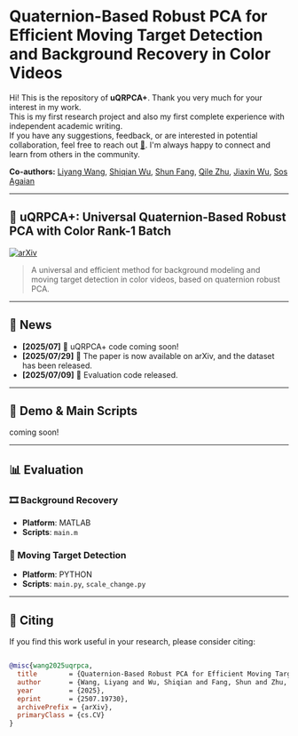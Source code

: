 # Quaternion-Based Robust PCA for Efficient Moving Target Detection and Background Recovery in Color Videos

Hi! This is the repository of **uQRPCA+**. Thank you very much for your interest in my work.  
This is my first research project and also my first complete experience with independent academic writing.  
If you have any suggestions, feedback, or are interested in potential collaboration, feel free to reach out [📧](mailto:liyangwang520@gmail.com). I'm always happy to connect and learn from others in the community.


**Co-authors:** [Liyang Wang](https://ruchtech.github.io/), [Shiqian Wu](https://scholar.google.com/citations?user=wBNGkEMAAAAJ&hl=zh-CN&oi=sra), [Shun Fang](https://scholar.google.com/citations?user=CKJeooEAAAAJ&hl=zh-CN&oi=sra), [Qile Zhu](https://scholar.google.com/citations?user=WXTXzF0AAAAJ&hl=zh-CN&oi=ao), [Jiaxin Wu](https://github.com/Ruchtech/uQRPCA), [Sos Agaian](https://scholar.google.com/citations?user=FazfMZMAAAAJ&hl=zh-CN&oi=ao)

---

## 🔧 uQRPCA+: Universal Quaternion-Based Robust PCA with Color Rank-1 Batch  

[![arXiv](https://img.shields.io/badge/arXiv-2507.19730-b31b1b)](https://arxiv.org/abs/2507.19730)  

> A universal and efficient method for background modeling and moving target detection in color videos, based on quaternion robust PCA.

---

## 📰 News

- **[2025/07]** 🔧 uQRPCA+ code coming soon!
- **[2025/07/29]** 📄 The paper is now available on arXiv, and the dataset has been released.
- **[2025/07/09]** 🧪 Evaluation code released.

---

## 🚀 Demo & Main Scripts

coming soon!

---

## 📊 Evaluation
### 🎞 Background Recovery
- **Platform**: MATLAB  
- **Scripts**: `main.m`  

### 🎯 Moving Target Detection
- **Platform**: PYTHON  
- **Scripts**: `main.py`, `scale_change.py`  

---

## 📄 Citing

If you find this work useful in your research, please consider citing:

```bibtex

@misc{wang2025uqrpca,
  title        = {Quaternion-Based Robust PCA for Efficient Moving Target Detection and Background Recovery in Color Videos},
  author       = {Wang, Liyang and Wu, Shiqian and Fang, Shun and Zhu, Qile and Wu, Jiaxin and Agaian, Sos},
  year         = {2025},
  eprint       = {2507.19730},
  archivePrefix = {arXiv},
  primaryClass = {cs.CV}
}

